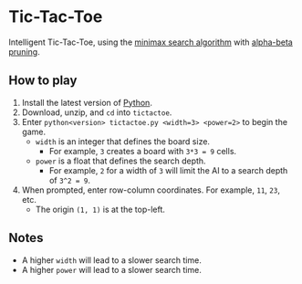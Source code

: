 # Tic-Tac-Toe
Intelligent Tic-Tac-Toe, using the [minimax search algorithm](https://en.wikipedia.org/wiki/Minimax) with [alpha-beta pruning](https://en.wikipedia.org/wiki/Alpha%E2%80%93beta_pruning).

## How to play
1. Install the latest version of [Python](https://www.python.org/downloads/).
2. Download, unzip, and `cd` into `tictactoe`.
3. Enter `python<version> tictactoe.py <width=3> <power=2>` to begin the game.
   - `width` is an integer that defines the board size.
     - For example, `3` creates a board with `3*3 = 9` cells.
   - `power` is a float that defines the search depth.
     - For example, `2` for a width of `3` will limit the AI to a search depth of `3^2 = 9`.
4. When prompted, enter row-column coordinates. For example, `11`, `23`, etc.
   - The origin `(1, 1)` is at the top-left.
  
## Notes
- A higher `width` will lead to a slower search time.
- A higher `power` will lead to a slower search time.

